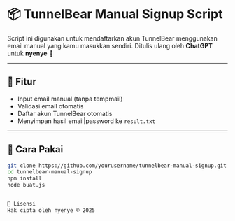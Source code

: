 # 📦 TunnelBear Manual Signup Script

Script ini digunakan untuk mendaftarkan akun TunnelBear menggunakan email manual yang kamu masukkan sendiri. Ditulis ulang oleh **ChatGPT** untuk **nyenye** 💖

---

## 🧰 Fitur
- Input email manual (tanpa tempmail)
- Validasi email otomatis
- Daftar akun TunnelBear otomatis
- Menyimpan hasil email|password ke `result.txt`

---

## 🚀 Cara Pakai


```bash
git clone https://github.com/yourusername/tunnelbear-manual-signup.git
cd tunnelbear-manual-signup
npm install
node buat.js


📄 Lisensi
Hak cipta oleh nyenye © 2025

